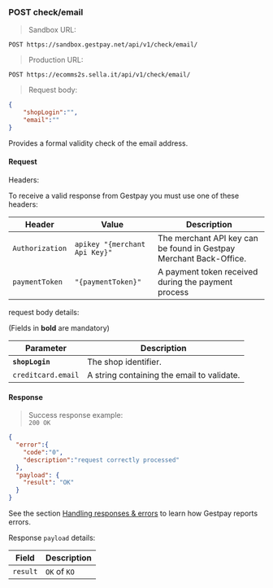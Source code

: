 ### POST check/email


> Sandbox URL:

```
POST https://sandbox.gestpay.net/api/v1/check/email/
```


> Production URL: 

```
POST https://ecomms2s.sella.it/api/v1/check/email/
```

> Request body: 

```json
{
    "shopLogin":"",
    "email":""
}
```

Provides a formal validity check of the email address.

#### Request 

Headers: 

To receive a valid response from Gestpay you must use one of these headers: 

| Header          | Value                         | Description                                                        |
| --------------- | ----------------------------- | ------------------------------------------------------------------ |
| `Authorization` | `apikey "{merchant Api Key}"` | The merchant API key can be found in Gestpay Merchant Back-Office. |
| `paymentToken` | `"{paymentToken}"` | A payment token received during the payment process |


request body details: 

(Fields in **bold** are mandatory)

| Parameter | Description | 
| --------- | ----------- | 
| **`shopLogin`** | The shop identifier. | 
| `creditcard.email` | A string containing the email to validate.

#### Response 

> Success response example:<br>
> `200 OK`

```json
{
  "error":{  
    "code":"0",
    "description":"request correctly processed"
  },
  "payload": {
    "result": "OK"
  }
}
```

See the section [Handling responses & errors](#handling-responses-amp-errors) to learn how Gestpay reports errors.

Response `payload` details:


| Field          | Description 
| -------------- | -----------
| `result`   | `OK` of `KO`
